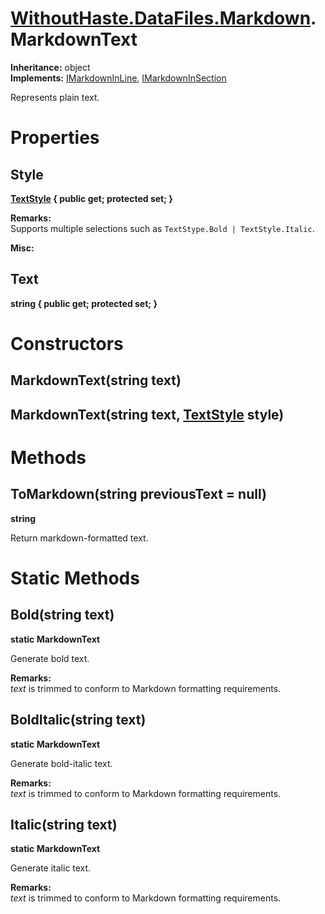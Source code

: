 # [WithoutHaste.DataFiles.Markdown](TableOfContents.WithoutHaste.DataFiles.Markdown.md).MarkdownText

**Inheritance:** object  
**Implements:** [IMarkdownInLine](WithoutHaste.DataFiles.Markdown.IMarkdownInLine.md), [IMarkdownInSection](WithoutHaste.DataFiles.Markdown.IMarkdownInSection.md)  

Represents plain text.  

# Properties

## Style

**[TextStyle](WithoutHaste.DataFiles.Markdown.TextStyle.md) { public get; protected set; }**  

**Remarks:**  
Supports multiple selections such as `TextStype.Bold | TextStyle.Italic`.  

**Misc:**  
  

## Text

**string { public get; protected set; }**  

# Constructors

## MarkdownText(string text)

## MarkdownText(string text, [TextStyle](WithoutHaste.DataFiles.Markdown.TextStyle.md) style)

# Methods

## ToMarkdown(string previousText = null)

**string**  

Return markdown-formatted text.  

# Static Methods

## Bold(string text)

**static MarkdownText**  

Generate bold text.  

**Remarks:**  
_text_ is trimmed to conform to Markdown formatting requirements.  

## BoldItalic(string text)

**static MarkdownText**  

Generate bold-italic text.  

**Remarks:**  
_text_ is trimmed to conform to Markdown formatting requirements.  

## Italic(string text)

**static MarkdownText**  

Generate italic text.  

**Remarks:**  
_text_ is trimmed to conform to Markdown formatting requirements.  

